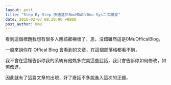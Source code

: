 ```yaml
---
layout: post
title: "Step By Step 快速基於0muMDAU/0mu-Sys二次開發" 
date: 2016-02-07 08:20:00 +0800
post_author: 0mu
---
```

看到這個標題我想有很多人應該都嚇壞了，恩，沒錯雖然這是0MuOfficalBlog，      

一般來說你在 Offical Blog 會看到的文章，在這個部落格都看不到，    

我不會在這裡告訴你我的系統有他媽多完美這些屁話，我只會告訴你如何修改，如何改進，

因此就有了這篇文章的出現，好了廢話不多說進入這次的正題，
		
